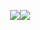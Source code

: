 
<p align="center">
<img src=https://media1.tenor.com/m/8MuTbBhuyWoAAAAC/manepear-lifesteal-smp.gif

  ![](https://komarev.com/ghpvc/?username=ashswagin&color=F08A01)  
 </p>
<p align="center">

  


